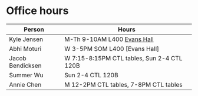# Office hours

| Person | Hours |
| ------ | ----- |
| Kyle Jensen | M-Th 9-10AM L400 [Evans Hall](https://map.yale.edu/place/building/EVANS) |
| Abhi Moturi | W 3-5PM SOM L400 [Evans Hall]|
| Jacob Bendicksen | W 7:15-8:15PM CTL tables, Sun 2-4 CTL 120B | 
| Summer Wu | Sun 2-4 CTL 120B | 
| Annie Chen | M 12-2PM CTL tables, 7-8PM CTL tables |
